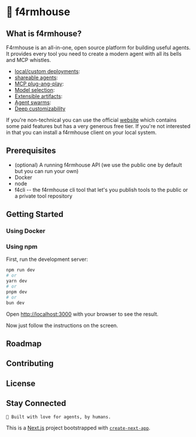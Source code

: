# 🏡 f4rmhouse
## What is f4rmhouse?

F4rmhouse is an all-in-one, open source platform for building useful agents. It provides every tool you need to create a modern agent with all its bells and MCP whistles. 

* [local/custom deployments](https://f4rmhouse.com):
* [shareable agents](https://f4rmhouse.com):
* [MCP plug-ang-play](https://f4rmhouse.com):
* [Model selection](https://f4rmhouse.com):
* [Extensible artifacts](https://f4rmhouse.com):
* [Agent swarms](https://f4rmhouse.com):
* [Deep customizability](https://f4rmhouse.com)

If you're non-technical you can use the official [website](https://f4rmhouse.com) which contains some paid features but has a very generous free tier. If you're not interested in that you can install a f4rmhouse client on your local system. 

## Prerequisites

* (optional) A running f4rmhouse API (we use the public one by default but you can run your own)
* Docker
* node
* f4cli -- the f4rmhouse cli tool that let's you publish tools to the public or a private tool repository

## Getting Started

### Using Docker

### Using npm

First, run the development server:

```bash
npm run dev
# or
yarn dev
# or
pnpm dev
# or
bun dev
```

Open [http://localhost:3000](http://localhost:3000) with your browser to see the result.

Now just follow the instructions on the screen.

## Roadmap
## Contributing
## License
## Stay Connected

    🏡 Built with love for agents, by humans.

This is a [Next.js](https://nextjs.org) project bootstrapped with [`create-next-app`](https://nextjs.org/docs/app/api-reference/cli/create-next-app).
